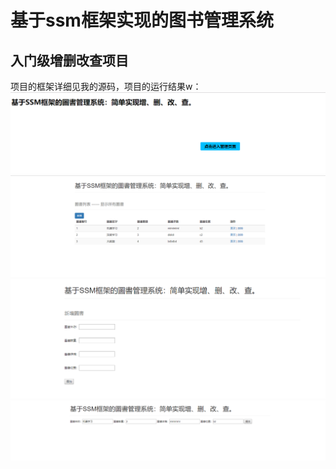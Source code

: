 基于ssm框架实现的图书管理系统
===
入门级增删改查项目
----
项目的框架详细见我的源码，项目的运行结果w：<br>
![Alt text](https://github.com/MrTao1/-SSM-/blob/master/screenshots/Screenshot_1.png)
![Alt text](https://github.com/MrTao1/-SSM-/blob/master/screenshots/Screenshot_2.png)
![Alt text](https://github.com/MrTao1/-SSM-/blob/master/screenshots/Screenshot_3.png)
![Alt text](https://github.com/MrTao1/-SSM-/blob/master/screenshots/Screenshot_4.png)
